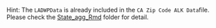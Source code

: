 


Hint: The ``LADWPData`` is already included in the ``CA Zip Code ALK Data``file. Please check the [State_agg_Rmd](https://github.com/sujiatong/MUSA-Praticum-Jiatong/tree/main/State_agg_Rmd/State-Specific%20Data) folder for detail.
